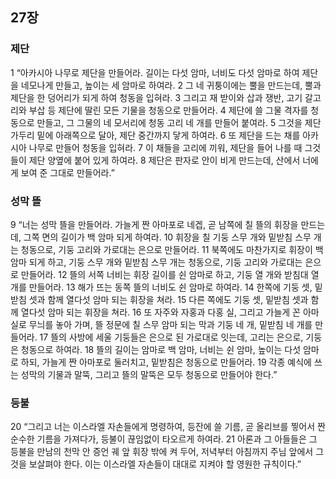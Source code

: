 ## 27장
### 제단
1 “아카시아 나무로 제단을 만들어라. 길이는 다섯 암마, 너비도 다섯 암마로 하여 제단을 네모나게 만들고, 높이는 세 암마로 하여라.
2 그 네 귀퉁이에는 뿔을 만드는데, 뿔과 제단을 한 덩어리가 되게 하여 청동을 입혀라.
3 그리고 재 받이와 삽과 쟁반, 고기 갈고리와 부삽 등 제단에 딸린 모든 기물을 청동으로 만들어라.
4 제단에 쓸 그물 격자를 청동으로 만들고, 그 그물의 네 모서리에 청동 고리 네 개를 만들어 붙여라.
5 그것을 제단 가두리 밑에 아래쪽으로 달아, 제단 중간까지 닿게 하여라.
6 또 제단을 드는 채를 아카시아 나무로 만들어 청동을 입혀라.
7 이 채들을 고리에 끼워, 제단을 들어 나를 때 그것들이 제단 양옆에 붙어 있게 하여라.
8 제단은 판자로 안이 비게 만드는데, 산에서 너에게 보여 준 그대로 만들어라.”
### 성막 뜰
9 “너는 성막 뜰을 만들어라. 가늘게 짠 아마포로 네겝, 곧 남쪽에 칠 뜰의 휘장을 만드는데, 그쪽 면의 길이가 백 암마 되게 하여라.
10 휘장을 칠 기둥 스무 개와 밑받침 스무 개는 청동으로, 기둥 고리와 가로대는 은으로 만들어라.
11 북쪽에도 마찬가지로 휘장이 백 암마 되게 하고, 기둥 스무 개와 밑받침 스무 개는 청동으로, 기둥 고리와 가로대는 은으로 만들어라.
12 뜰의 서쪽 너비는 휘장 길이를 쉰 암마로 하고, 기둥 열 개와 받침대 열 개를 만들어라.
13 해가 뜨는 동쪽 뜰의 너비도 쉰 암마로 하여라.
14 한쪽에 기둥 셋, 밑받침 셋과 함께 열다섯 암마 되는 휘장을 쳐라.
15 다른 쪽에도 기둥 셋, 밑받침 셋과 함께 열다섯 암마 되는 휘장을 쳐라.
16 또 자주와 자홍과 다홍 실, 그리고 가늘게 꼰 아마실로 무늬를 놓아 가며, 뜰 정문에 칠 스무 암마 되는 막과 기둥 네 개, 밑받침 네 개를 만들어라.
17 뜰의 사방에 세울 기둥들은 은으로 된 가로대로 잇는데, 고리는 은으로, 기둥은 청동으로 하여라.
18 뜰의 길이는 암마로 백 암마, 너비는 쉰 암마, 높이는 다섯 암마로 하되, 가늘게 짠 아마포로 둘러치고, 밑받침은 청동으로 만들어라.
19 각종 예식에 쓰는 성막의 기물과 말뚝, 그리고 뜰의 말뚝은 모두 청동으로 만들어야 한다.”
### 등불
20 “그리고 너는 이스라엘 자손들에게 명령하여, 등잔에 쓸 기름, 곧 올리브를 찧어서 짠 순수한 기름을 가져다가, 등불이 끊임없이 타오르게 하여라.
21 아론과 그 아들들은 그 등불을 만남의 천막 안 증언 궤 앞 휘장 밖에 켜 두어, 저녁부터 아침까지 주님 앞에서 그것을 보살펴야 한다. 이는 이스라엘 자손들이 대대로 지켜야 할 영원한 규칙이다.”
